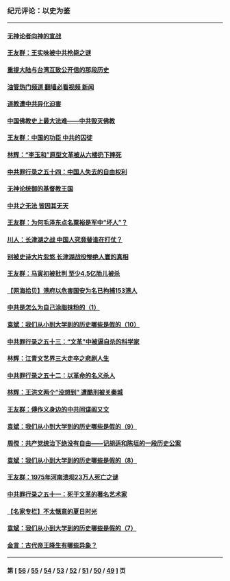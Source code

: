 ### 纪元评论：以史为鉴
---
#### [无神论者向神的宣战](../../pages/nsc1028/n13281535.md?10210330) 
#### [王友群：王实味被中共枪毙之谜](../../pages/nsc1028/n13307502.md?10210330) 
#### [重提大陆与台湾互致公开信的那段历史](../../pages/nsc1028/n13305095.md?10210330) 
#### [油管热门频道 翻墙必看视频 新闻](ok?10210330)
#### [道教遭中共异化迫害](../../pages/nsc1028/n13281463.md?10210330) 
#### [中国佛教史上最大法难——中共毁灭佛教](../../pages/nsc1028/n13281397.md?10210330) 
#### [王友群：中国的功臣 中共的囚徒](../../pages/nsc1028/n13291790.md?10210330) 
#### [林辉：“李玉和”原型文革被从六楼扔下摔死](../../pages/nsc1028/n13291564.md?10210330) 
#### [中共罪行录之五十四：中国人失去的自由权利](../../pages/nsc1028/n13290123.md?10210330) 
#### [无神论统御的基督教王国](../../pages/nsc1028/n13281280.md?10210330) 
#### [中共之无法 皆因其无天](../../pages/nsc1028/n13281088.md?10210330) 
#### [王友群：为何毛泽东点名粟裕是军中“坏人”？](../../pages/nsc1028/n13279118.md?10210330) 
#### [川人：长津湖之战 中国人究竟替谁在打仗？](../../pages/nsc1028/n13279096.md?10210330) 
#### [别被史诗大片忽悠 长津湖战役惨绝人寰的真相](../../pages/nsc1028/n13279023.md?10210330) 
#### [王友群：马寅初被批判 至少4.5亿胎儿被杀](../../pages/nsc1028/n13260313.md?10210330) 
#### [【网海拾贝】港府以危害国安为名已拘捕153港人](../../pages/nsc1028/n13257369.md?10210330) 
#### [中共是怎么为自己涂脂抹粉的（1）](../../pages/nsc1028/n13257311.md?10210330) 
#### [袁斌：我们从小到大学到的历史哪些是假的（10）](../../pages/nsc1028/n13252177.md?10210330) 
#### [中共罪行录之五十三：“文革”中被逼自杀的科学家](../../pages/nsc1028/n13249512.md?10210330) 
#### [林辉：江青文艺界三大走卒之悲剧人生](../../pages/nsc1028/n13248164.md?10210330) 
#### [中共罪行录之五十二：以革命的名义杀人](../../pages/nsc1028/n13247326.md?10210330) 
#### [林辉：王洪文两个“没想到” 遭酷刑被关秦城](../../pages/nsc1028/n13244136.md?10210330) 
#### [王友群：傅作义身边的中共间谍阎又文](../../pages/nsc1028/n13244038.md?10210330) 
#### [袁斌：我们从小到大学到的历史哪些是假的（9）](../../pages/nsc1028/n13243175.md?10210330) 
#### [周傥：共产党统治下绝没有自由——记胡适和陈垣的一段历史公案](../../pages/nsc1028/n13238349.md?10210330) 
#### [袁斌：我们从小到大学到的历史哪些是假的（8）](../../pages/nsc1028/n13238181.md?10210330) 
#### [王友群：1975年河南溃坝23万人死亡之谜](../../pages/nsc1028/n13231576.md?10210330) 
#### [中共罪行录之五十一：死于文革的著名艺术家](../../pages/nsc1028/n13229461.md?10210330) 
#### [【名家专栏】不太惬意的夏日时光](../../pages/nsc1028/n13226398.md?10210330) 
#### [袁斌：我们从小到大学到的历史哪些是假的（7）](../../pages/nsc1028/n13227610.md?10210330) 
#### [金言：古代帝王降生有哪些异象？](../../pages/nsc1028/n13226435.md?10210330) 

---
#### 第 [ [56](./56.md?10210330) / [55](./55.md?10210330) / [54](./54.md?10210330) / [53](./53.md?10210330) / [52](./52.md?10210330) / [51](./51.md?10210330) / [50](./50.md?10210330) / [49](./49.md?10210330) ] 页
